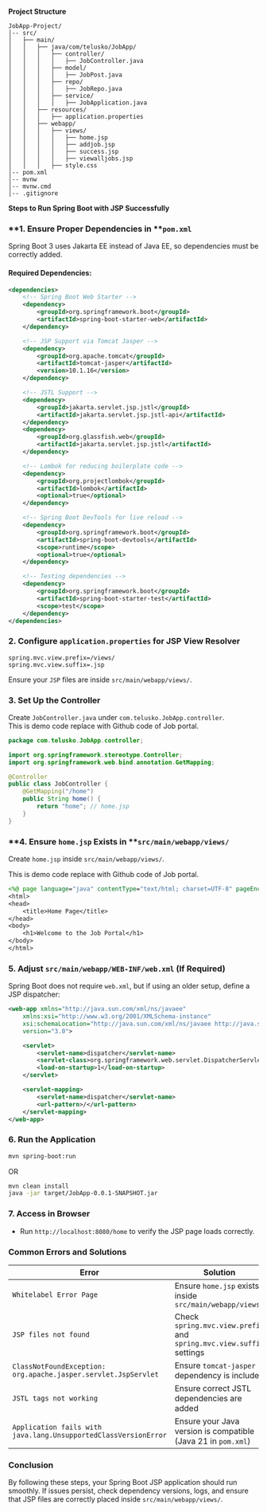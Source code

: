 **Project Structure**

```
JobApp-Project/
│-- src/
│   ├── main/
│   │   ├── java/com/telusko/JobApp/
│   │   │   ├── controller/
│   │   │   │   ├── JobController.java
│   │   │   ├── model/
│   │   │   │   ├── JobPost.java
│   │   │   ├── repo/
│   │   │   │   ├── JobRepo.java
│   │   │   ├── service/
│   │   │   │   ├── JobApplication.java
│   │   ├── resources/
│   │   │   ├── application.properties
│   │   ├── webapp/
│   │   │   ├── views/
│   │   │   │   ├── home.jsp
│   │   │   │   ├── addjob.jsp
│   │   │   │   ├── success.jsp
│   │   │   │   ├── viewalljobs.jsp
│   │   │   ├── style.css
│-- pom.xml
│-- mvnw
│-- mvnw.cmd
│-- .gitignore
```

**Steps to Run Spring Boot with JSP Successfully**

### \*\*1. Ensure Proper Dependencies in \*\***`pom.xml`**

Spring Boot 3 uses Jakarta EE instead of Java EE, so dependencies must be correctly added.

#### **Required Dependencies:**

```xml
<dependencies>
    <!-- Spring Boot Web Starter -->
    <dependency>
        <groupId>org.springframework.boot</groupId>
        <artifactId>spring-boot-starter-web</artifactId>
    </dependency>

    <!-- JSP Support via Tomcat Jasper -->
    <dependency>
        <groupId>org.apache.tomcat</groupId>
        <artifactId>tomcat-jasper</artifactId>
        <version>10.1.16</version>
    </dependency>

    <!-- JSTL Support -->
    <dependency>
        <groupId>jakarta.servlet.jsp.jstl</groupId>
        <artifactId>jakarta.servlet.jsp.jstl-api</artifactId>
    </dependency>
    <dependency>
        <groupId>org.glassfish.web</groupId>
        <artifactId>jakarta.servlet.jsp.jstl</artifactId>
    </dependency>

    <!-- Lombok for reducing boilerplate code -->
    <dependency>
        <groupId>org.projectlombok</groupId>
        <artifactId>lombok</artifactId>
        <optional>true</optional>
    </dependency>

    <!-- Spring Boot DevTools for live reload -->
    <dependency>
        <groupId>org.springframework.boot</groupId>
        <artifactId>spring-boot-devtools</artifactId>
        <scope>runtime</scope>
        <optional>true</optional>
    </dependency>

    <!-- Testing dependencies -->
    <dependency>
        <groupId>org.springframework.boot</groupId>
        <artifactId>spring-boot-starter-test</artifactId>
        <scope>test</scope>
    </dependency>
</dependencies>
```

### **2. Configure ****************************`application.properties`**************************** for JSP View Resolver**

```properties
spring.mvc.view.prefix=/views/
spring.mvc.view.suffix=.jsp
```

Ensure your `JSP` files are inside `src/main/webapp/views/`.

### **3. Set Up the Controller**

Create `JobController.java` under `com.telusko.JobApp.controller`.\
This is demo code replace with Github code of Job portal.

```java
package com.telusko.JobApp.controller;

import org.springframework.stereotype.Controller;
import org.springframework.web.bind.annotation.GetMapping;

@Controller
public class JobController {
    @GetMapping("/home")
    public String home() {
        return "home"; // home.jsp
    }
}
```

### \*\*4. Ensure ****`home.jsp`**** Exists in \*\***`src/main/webapp/views/`**

Create `home.jsp` inside `src/main/webapp/views/`.

This is demo code replace with Github code of Job portal.

```jsp
<%@ page language="java" contentType="text/html; charset=UTF-8" pageEncoding="UTF-8"%>
<html>
<head>
    <title>Home Page</title>
</head>
<body>
    <h1>Welcome to the Job Portal</h1>
</body>
</html>
```

### **5. Adjust ****************************`src/main/webapp/WEB-INF/web.xml`**************************** (If Required)**

Spring Boot does not require `web.xml`, but if using an older setup, define a JSP dispatcher:

```xml
<web-app xmlns="http://java.sun.com/xml/ns/javaee"
    xmlns:xsi="http://www.w3.org/2001/XMLSchema-instance"
    xsi:schemaLocation="http://java.sun.com/xml/ns/javaee http://java.sun.com/xml/ns/javaee/web-app_3_0.xsd"
    version="3.0">

    <servlet>
        <servlet-name>dispatcher</servlet-name>
        <servlet-class>org.springframework.web.servlet.DispatcherServlet</servlet-class>
        <load-on-startup>1</load-on-startup>
    </servlet>

    <servlet-mapping>
        <servlet-name>dispatcher</servlet-name>
        <url-pattern>/</url-pattern>
    </servlet-mapping>
</web-app>
```

### **6. Run the Application**

```sh
mvn spring-boot:run
```

OR

```sh
mvn clean install
java -jar target/JobApp-0.0.1-SNAPSHOT.jar
```

### **7. Access in Browser**

- Run `http://localhost:8080/home` to verify the JSP page loads correctly.

### **Common Errors and Solutions**

| **Error**                                                       | **Solution**                                                         |
| --------------------------------------------------------------- | -------------------------------------------------------------------- |
| `Whitelabel Error Page`                                         | Ensure `home.jsp` exists inside `src/main/webapp/views/`             |
| `JSP files not found`                                           | Check `spring.mvc.view.prefix` and `spring.mvc.view.suffix` settings |
| `ClassNotFoundException: org.apache.jasper.servlet.JspServlet`  | Ensure `tomcat-jasper` dependency is included                        |
| `JSTL tags not working`                                         | Ensure correct JSTL dependencies are added                           |
| `Application fails with java.lang.UnsupportedClassVersionError` | Ensure your Java version is compatible (Java 21 in `pom.xml`)        |

### **Conclusion**

By following these steps, your Spring Boot JSP application should run smoothly. If issues persist, check dependency versions, logs, and ensure that JSP files are correctly placed inside `src/main/webapp/views/`.

